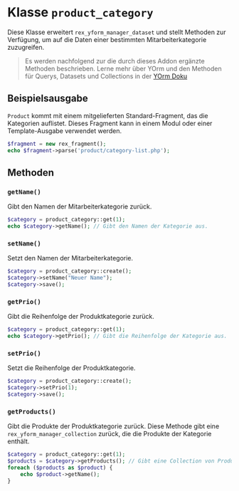 # Klasse `product_category`

Diese Klasse erweitert `rex_yform_manager_dataset` und stellt Methoden zur Verfügung, um auf die Daten einer bestimmten Mitarbeiterkategorie zuzugreifen.

> Es werden nachfolgend zur die durch dieses Addon ergänzte Methoden beschrieben. Lerne mehr über YOrm und den Methoden für Querys, Datasets und Collections in der [YOrm Doku](https://github.com/yakamara/yform/blob/master/docs/04_yorm.md)

## Beispielsausgabe

`Product` kommt mit einem mitgelieferten Standard-Fragment, das die Kategorien auflistet. Dieses Fragment kann in einem Modul oder einer Template-Ausgabe verwendet werden.

```php
$fragment = new rex_fragment();
echo $fragment->parse('product/category-list.php');
```

## Methoden

### `getName()`

Gibt den Namen der Mitarbeiterkategorie zurück.

```php
$category = product_category::get(1);
echo $category->getName(); // Gibt den Namen der Kategorie aus.
```

### `setName()`

Setzt den Namen der Mitarbeiterkategorie.

```php
$category = product_category::create();
$category->setName("Neuer Name");
$category->save();
```

### `getPrio()`

Gibt die Reihenfolge der Produktkategorie zurück.

```php
$category = product_category::get(1);
echo $category->getPrio(); // Gibt die Reihenfolge der Kategorie aus.
```

### `setPrio()`

Setzt die Reihenfolge der Produktkategorie.

```php
$category = product_category::create();
$category->setPrio(1);
$category->save();
```

### `getProducts()`

Gibt die Produkte der Produktkategorie zurück. Diese Methode gibt eine `rex_yform_manager_collection` zurück, die die Produkte der Kategorie enthält.

```php
$category = product_category::get(1);
$products = $category->getProducts(); // Gibt eine Collection von Produkten zurück.
foreach ($products as $product) {
    echo $product->getName();
}
```
